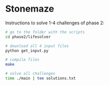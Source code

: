 # Stonemaze

Instructions to solve 1-4 challenges of phase 2:

```sh
# go to the folder with the scripts
cd phase2/lifesolver

# download all 4 input files
python get_input.py

# compile files
make

# solve all challenges
time ./main | tee solutions.txt
```
